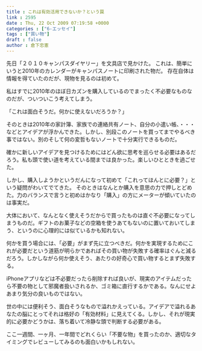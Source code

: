 ```yaml
---
title : これは有効活用できないか？という罠
link : 2595
date : Thu, 22 Oct 2009 07:19:58 +0000
categories : ["6-エッセイ"]
tags : ["買い物"]
draft : false
author : 倉下忠憲
---
```


先日「２０１０キャンパスダイヤリー」を文具店で見かけた。
これは、簡単にいうと2010年のカレンダーがキャンパスノートに印刷された物だ。
存在自体は情報を得ていたのだが、現物を見るのは初めて。

私はすでに2010年のほぼ日カズンを購入しているのでまったく不必要なものなのだが、ついついこう考えてしまう。

「これは面白そうだ。何かに使えないだろうか？」

そのときは2010年の家計簿、家族での連絡共有ノート、自分の小遣い帳、・・・などとアイデアが浮かんできた。しかし、別段このノートを買ってまでやるべき事ではない。別のそして何の変哲もないノートで十分実行できるものだ。

確かに新しいアイデアを見つけるためにはどん欲に思考を巡らせる必要はあるだろう。私も頭で使い道を考えている間までは良かった。楽しいひとときを過ごせた。

しかし、購入しようかというだんになって初めて「これってほんとに必要？」という疑問がわいてでてきた。
そのときはなんとか購入を意思の力で押しとどめた。力のバランスで言うと初めはかなり「購入」の方にメーターが傾いていたのは事実だ。

大体において、なんとなく使えそうだからで買ったものは直ぐ不必要になってしまうものだ。ギフトのお菓子などの空箱を使うあてもないのに置いておいてしまう、というのに心理的には似ているかも知れない。

何かを買う場合には、「必要」がまず先に立つべきだ。何かを実現するためにこれが必要だという道筋が明らかであればその買い物が失敗する確率はぐんと減るだろう。しかしながら何か使えそう、あたりの好奇心で買い物するとまず失敗する。

iPhoneアプリなどは不必要だったら削除すれば良いが、現実のアイテムだったら不要の物として邪魔者扱いされるか、ゴミ箱に直行するかである。なんにせよあまり気分の良いものではない。

世の中には便利そう、面白そうなもので溢れかえっている。アイデアで溢れるあなたの脳にとってそれは格好の「有効材料」に見えてくる。しかし、それが現実的に必要かどうかは、落ち着いて冷静な頭で判断する必要がある。

ここ一週間、一ヶ月、一年間でどれくらい「不要な物」を買ったのか、適切なタイミングでレビューしてみるのも面白いかもしれない。